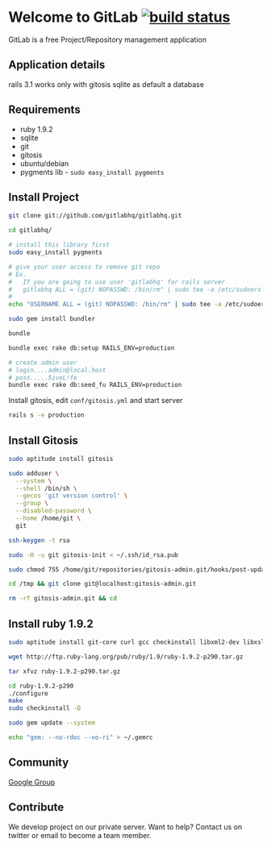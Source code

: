 # Welcome to GitLab [![build status](https://secure.travis-ci.org/gitlabhq/gitlabhq.png)](https://secure.travis-ci.org/gitlabhq/gitlabhq)

GitLab is a free Project/Repository management application

## Application details

rails 3.1
works only with gitosis
sqlite as default a database

## Requirements

* ruby 1.9.2
* sqlite
* git
* gitosis
* ubuntu/debian
* pygments lib - `sudo easy_install pygments`

## Install Project

```bash
git clone git://github.com/gitlabhq/gitlabhq.git

cd gitlabhq/

# install this library first
sudo easy_install pygments

# give your user access to remove git repo
# Ex.
#   If you are going to use user 'gitlabhq' for rails server
#   gitlabhq ALL = (git) NOPASSWD: /bin/rm" | sudo tee -a /etc/sudoers
#
echo "USERNAME ALL = (git) NOPASSWD: /bin/rm" | sudo tee -a /etc/sudoers

sudo gem install bundler

bundle

bundle exec rake db:setup RAILS_ENV=production

# create admin user
# login....admin@local.host
# pass.....5iveL!fe
bundle exec rake db:seed_fu RAILS_ENV=production
```

Install gitosis, edit `conf/gitosis.yml` and start server

```bash
rails s -e production
```

## Install Gitosis

```bash
sudo aptitude install gitosis

sudo adduser \
  --system \
  --shell /bin/sh \
  --gecos 'git version control' \
  --group \
  --disabled-password \
  --home /home/git \
  git

ssh-keygen -t rsa

sudo -H -u git gitosis-init < ~/.ssh/id_rsa.pub

sudo chmod 755 /home/git/repositories/gitosis-admin.git/hooks/post-update

cd /tmp && git clone git@localhost:gitosis-admin.git 

rm -rf gitosis-admin.git && cd
```

## Install ruby 1.9.2

```bash
sudo aptitude install git-core curl gcc checkinstall libxml2-dev libxslt-dev sqlite3 libsqlite3-dev libcurl4-openssl-dev libreadline5-dev libc6-dev libssl-dev libmysql++-dev make build-essential zlib1g-dev

wget http://ftp.ruby-lang.org/pub/ruby/1.9/ruby-1.9.2-p290.tar.gz

tar xfvz ruby-1.9.2-p290.tar.gz

cd ruby-1.9.2-p290
./configure
make
sudo checkinstall -D

sudo gem update --system

echo "gem: --no-rdoc --no-ri" > ~/.gemrc
```

## Community

[Google Group](https://groups.google.com/group/gitlabhq)

## Contribute

We develop project on our private server.
Want to help? Contact us on twitter or email to become a team member.
